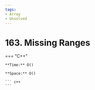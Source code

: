 ```yaml
---
tags:
- Array
- Unsolved
---
```



# 163. Missing Ranges

=== "C++"

    **Time:** O()

    **Space:** O()

    ``` c++
    ```